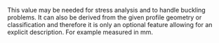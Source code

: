 This value may be needed for stress analysis and to handle buckling problems. It can also be derived from the given profile geometry or classification and therefore it is only an optional feature allowing for an explicit description. For example measured in mm.
